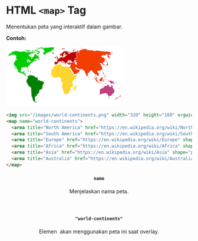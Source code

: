 # HTML `<map>` Tag

Menentukan peta yang interaktif dalam gambar.

<div class="example">
	<p class="example__label"><strong>Contoh:</strong></p>
	<div class="example__preview">
        <img src="./images/world-continents.png" width="320" height="160" orgwidth="320" orgheight="160" usemap="#world-continents">
        <map name="world-continents">
        <area title="North America" href="https://en.wikipedia.org/wiki/North_America" shape="poly" coords="48,89,67,69,77,49,140,0,68,0,6,10,4,31,16,69">
        <area title="South America" href="https://en.wikipedia.org/wiki/South_America" shape="poly" coords="48,88,61,74,119,99,95,160,66,159">
        <area title="Europe" href="https://en.wikipedia.org/wiki/Europe" shape="poly" coords="124,49,145,46,158,50,187,43,198,6,146,1,115,21">
        <area title="Africa" href="https://en.wikipedia.org/wiki/Africa" shape="poly" coords="121,53,140,47,169,51,186,77,196,80,188,137,156,136,138,97,118,86">
        <area title="Asia" href="https://en.wikipedia.org/wiki/Asia" shape="poly" coords="166,50,184,77,201,74,215,91,258,108,263,87,283,74,297,8,192,3,191,29,187,46,170,42">
        <area title="Australia" href="https://en.wikipedia.org/wiki/Australia_(continent)" shape="poly" coords="257,107,263,85,314,89,316,137,294,151,249,132,248,114">
        </map>
	</div>
</div>

```html
<img src="/images/world-continents.png" width="320" height="160" orgwidth="320" orgheight="160" usemap="#world-continents">
<map name="world-continents">
  <area title="North America" href="https://en.wikipedia.org/wiki/North_America" shape="poly" coords="48,89,67,69,77,49,140,0,68,0,6,10,4,31,16,69">
  <area title="South America" href="https://en.wikipedia.org/wiki/South_America" shape="poly" coords="48,88,61,74,119,99,95,160,66,159">
  <area title="Europe" href="https://en.wikipedia.org/wiki/Europe" shape="poly" coords="124,49,145,46,158,50,187,43,198,6,146,1,115,21">
  <area title="Africa" href="https://en.wikipedia.org/wiki/Africa" shape="poly" coords="121,53,140,47,169,51,186,77,196,80,188,137,156,136,138,97,118,86">
  <area title="Asia" href="https://en.wikipedia.org/wiki/Asia" shape="poly" coords="166,50,184,77,201,74,215,91,258,108,263,87,283,74,297,8,192,3,191,29,187,46,170,42">
  <area title="Australia" href="https://en.wikipedia.org/wiki/Australia_(continent)" shape="poly" coords="257,107,263,85,314,89,316,137,294,151,249,132,248,114">
</map>
```

<article class="attribute attribute--required">
	<header class="attribute__header">
		<h4 class="attribute__name">
			<code class="attribute__tag">name</code>
		</h4>
		<div class="attribute__desc">
			<p>Menjelaskan nama peta.</p>
		</div>
	</header>
	<div class="attribute__values">
		<article class="attribute__value">
			<header class="attribute__value-header">
				<h4 class="attribute__value-title">
					<code class="attribute__value-tag">"world-continents"</code>
				</h4>
				<div class="attribute__value-desc">
					<p>Elemen <img usemap="#world-continents"> akan menggunakan peta ini saat overlay.</p>
				</div>
			</header>
		</article>
	</div>
</article>